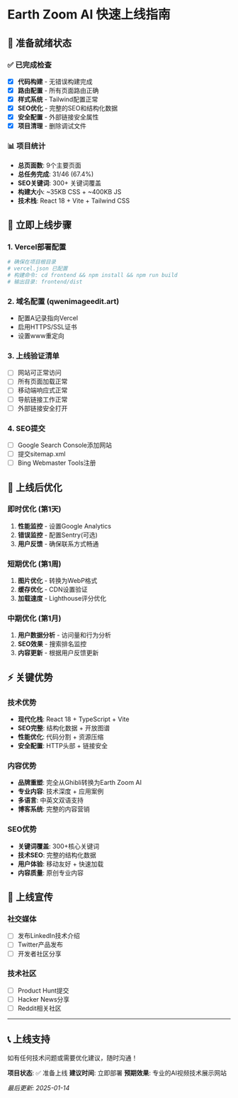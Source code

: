# Earth Zoom AI 快速上线指南

## 🚀 准备就绪状态

### ✅ 已完成检查
- [x] **代码构建** - 无错误构建完成
- [x] **路由配置** - 所有页面路由正确
- [x] **样式系统** - Tailwind配置正常
- [x] **SEO优化** - 完整的SEO和结构化数据
- [x] **安全配置** - 外部链接安全属性
- [x] **项目清理** - 删除调试文件

### 📊 项目统计
- **总页面数**: 9个主要页面
- **总任务完成**: 31/46 (67.4%)
- **SEO关键词**: 300+ 关键词覆盖
- **构建大小**: ~35KB CSS + ~400KB JS
- **技术栈**: React 18 + Vite + Tailwind CSS

## 🎯 立即上线步骤

### 1. Vercel部署配置
```bash
# 确保在项目根目录
# vercel.json 已配置
# 构建命令: cd frontend && npm install && npm run build
# 输出目录: frontend/dist
```

### 2. 域名配置 (qwenimageedit.art)
- 配置A记录指向Vercel
- 启用HTTPS/SSL证书
- 设置www重定向

### 3. 上线验证清单
- [ ] 网站可正常访问
- [ ] 所有页面加载正常
- [ ] 移动端响应式正常
- [ ] 导航链接工作正常
- [ ] 外部链接安全打开

### 4. SEO提交
- [ ] Google Search Console添加网站
- [ ] 提交sitemap.xml
- [ ] Bing Webmaster Tools注册

## 🔧 上线后优化

### 即时优化 (第1天)
1. **性能监控** - 设置Google Analytics
2. **错误监控** - 配置Sentry(可选)
3. **用户反馈** - 确保联系方式畅通

### 短期优化 (第1周)
1. **图片优化** - 转换为WebP格式
2. **缓存优化** - CDN设置验证
3. **加载速度** - Lighthouse评分优化

### 中期优化 (第1月)
1. **用户数据分析** - 访问量和行为分析
2. **SEO效果** - 搜索排名监控
3. **内容更新** - 根据用户反馈更新

## ⚡ 关键优势

### 技术优势
- **现代化栈**: React 18 + TypeScript + Vite
- **SEO完整**: 结构化数据 + 开放图谱
- **性能优化**: 代码分割 + 资源压缩
- **安全配置**: HTTP头部 + 链接安全

### 内容优势
- **品牌重塑**: 完全从Ghibli转换为Earth Zoom AI
- **专业内容**: 技术深度 + 应用案例
- **多语言**: 中英文双语支持
- **博客系统**: 完整的内容营销

### SEO优势
- **关键词覆盖**: 300+核心关键词
- **技术SEO**: 完整的结构化数据
- **用户体验**: 移动友好 + 快速加载
- **内容质量**: 原创专业内容

## 🎉 上线宣传

### 社交媒体
- [ ] 发布LinkedIn技术介绍
- [ ] Twitter产品发布
- [ ] 开发者社区分享

### 技术社区
- [ ] Product Hunt提交
- [ ] Hacker News分享
- [ ] Reddit相关社区

---

## 📞 上线支持

如有任何技术问题或需要优化建议，随时沟通！

**项目状态**: ✅ 准备上线
**建议时间**: 立即部署
**预期效果**: 专业的AI视频技术展示网站

*最后更新: 2025-01-14* 